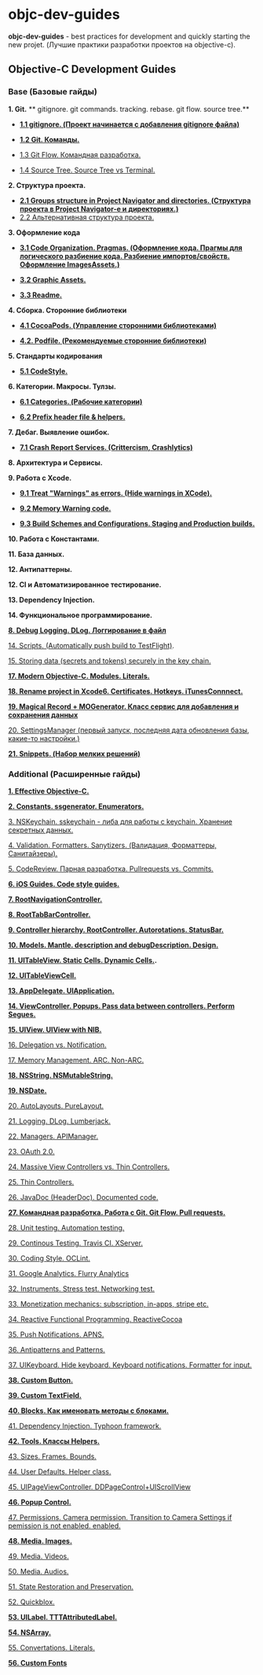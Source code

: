 objc-dev-guides
==

**objc-dev-guides** - best practices for development and quickly starting the new projet.
(Лучшие практики разработки проектов на objective-c).

## Objective-C Development Guides

### Base (Базовые гайды)

**1. Git.**
** gitignore. git commands. tracking. rebase. git flow. source tree.**

* **[1.1 gitignore. (Проект начинается с добавления gitignore файла)](https://github.com/arthurigberdin/rg-ios-base/blob/master/Docs/ignoring_files.md)**
    
* **[1.2 Git. Команды.](https://github.com/arthurigberdin/rg-ios-base/blob/master/Docs/git_commands.md)**
    
* [1.3 Git Flow. Командная разработка.](https://github.com/arthurigberdin/rg-ios-base/blob/master/Docs/git_flow.md)

* [1.4 Source Tree. Source Tree vs Terminal.](https://github.com/arthurigberdin/rg-ios-base/blob/master/Docs/source_tree.md)
    

**2. Структура проекта.**

* **[2.1 Groups structure in Project Navigator and directories. (Структура проекта в Project Navigator-e и директориях.)](https://github.com/arthurigberdin/rg-ios-base/blob/master/Docs/groups_projectnavigator.md)**
* [2.2 Альтернативная структура проекта.]()


**3. Оформление кода**

* **[3.1 Code Organization. Pragmas. (Оформление кода. Прагмы для логического разбиение кода. Разбиение импортов/свойств. Оформление ImagesAssets.)](https://github.com/arthurigberdin/rg-ios-base/blob/master/Docs/structure_code.md)**

* **[3.2 Graphic Assets.](https://github.com/arthurigberdin/rg-ios-base/blob/master/Docs/graphic_assets.md)**

* **[3.3 Readme.](https://github.com/arthurigberdin/rg-ios-base/blob/master/Docs/readme_rules.md)**

**4. Сборка. Сторонние библиотеки**

* **[4.1 CocoaPods. (Управление сторонними библиотеками)](https://github.com/arthurigberdin/rg-ios-base/blob/master/Docs/cocoapods.md)**

* **[4.2. Podfile. (Рекомендуемые сторонние библиотеки)](https://github.com/arthurigberdin/rg-ios-base/blob/master/Docs/podfile_libs.md)**

**5. Стандарты кодирования**

* **[5.1 CodeStyle. ](https://github.com/arthurigberdin/rg-ios-base/blob/master/Docs/codestyle.md)**

**6. Категории. Макросы. Тулзы.**

* **[6.1 Categories. (Рабочие категории)](https://github.com/arthurigberdin/rg-ios-base/blob/master/Docs/worker_categories.md)**

* **[6.2 Prefix header file & helpers.](https://github.com/arthurigberdin/rg-ios-base/blob/master/Docs/prefix_header_helpers.md)**

**7. Дебаг. Выявление ошибок.**

* **[7.1 Crash Report Services. (Crittercism, Crashlytics)](https://github.com/arthurigberdin/rg-ios-base/blob/master/Docs/crash_report.md)**


**8. Архитектура и Сервисы.**

**9. Работа с Xcode.**

* **[9.1 Treat "Warnings" as errors. (Hide warnings in XCode).](https://github.com/arthurigberdin/rg-ios-base/blob/master/Docs/treat_warnings.md)**

* **[9.2 Memory Warning code.](https://github.com/arthurigberdin/rg-ios-base/blob/master/Docs/memory_warning.md)**

* **[9.3 Build Schemes and Configurations. Staging and Production builds.](https://github.com/arthurigberdin/rg-ios-base/blob/master/Docs/schemes.md)**

**10. Работа с Константами.**

**11. База данных.**



**12. Антипаттерны.**

**12. CI и Автоматизированное тестирование.**

**13. Dependency Injection.**

**14. Функциональное программирование.**





**[8. Debug Logging. DLog. Логгирование в файл](https://github.com/arthurigberdin/rg-ios-base/blob/master/Docs/debug_logging.md)**






[14. Scripts. (Automatically push build to TestFlight)](https://github.com/arthurigberdin/rg-ios-base/blob/master/Docs/scripts_push_build_testflight.md).

[15. Storing data (secrets and tokens) securely in the key chain.](https://github.com/arthurigberdin/rg-ios-base/blob/master/Docs/securely_store_data.md)

**[17. Modern Objective-C. Modules. Literals.](https://github.com/arthurigberdin/rg-ios-base/blob/master/Docs/modern_objc.md)**

**[18. Rename project in Xcode6. Certificates. Hotkeys. iTunesConnnect.](https://github.com/arthurigberdin/rg-ios-base/blob/master/Docs/rename_project.md)**

**[19. Magical Record + MOGenerator. Класс сервис для добавления и сохранения данных](https://github.com/arthurigberdin/rg-ios-base/blob/master/Docs/magicalrecord_mogenerator.md)**

[20. SettingsManager (первый запуск, последняя дата обновления базы, какие-то настройки.)](https://github.com/arthurigberdin/rg-ios-base/blob/master/Docs/settings.md)

**[21. Snippets. (Набор мелких решений)](https://github.com/arthurigberdin/rg-ios-base/blob/master/Docs/snippets.md)**


### Additional (Расширенные гайды)

**[1. Effective Objective-C.](https://github.com/arthurigberdin/rg-ios-base/blob/master/Docs/objc.md)**

**[2. Constants. ssgenerator. Enumerators.](https://github.com/arthurigberdin/rg-ios-base/blob/master/Docs/constants.md)**

[3. NSKeychain. sskeychain - либа для работы с keychain. Хранение секретных данных.](https://github.com/arthurigberdin/rg-ios-base/blob/master/Docs/keychain.md)

[4. Validation. Formatters. Sanytizers. (Валидация, Форматтеры, Санитайзеры).](https://github.com/arthurigberdin/rg-ios-base/blob/master/Docs/validation.md)

[5. CodeReview. Парная разработка. Pullrequests vs. Commits.](https://github.com/arthurigberdin/rg-ios-base/blob/master/Docs/codereview)

**[6. iOS Guides. Code style guides.](https://github.com/arthurigberdin/rg-ios-base/blob/master/Docs/iosguides.md)**

**[7. RootNavigationController.](https://github.com/arthurigberdin/rg-ios-base/blob/master/Docs/rootnavcontroller.md)**

**[8. RootTabBarController.](https://github.com/arthurigberdin/rg-ios-base/blob/master/Docs/roottabbarcontroller.md)**

**[9. Controller hierarchy. RootController. Autorotations. StatusBar.](https://github.com/arthurigberdin/rg-ios-base/blob/master/Docs/controller_hierarchy.md)**

**[10. Models. Mantle. description and debugDescription. Design. ](https://github.com/arthurigberdin/rg-ios-base/blob/master/Docs/models.md)**

**[11. UITableView. Static Cells. Dynamic Cells.](https://github.com/arthurigberdin/rg-ios-base/blob/master/Docs/tableview.md).**

**[12. UITableViewCell.](https://github.com/arthurigberdin/rg-ios-base/blob/master/Docs/tableviewcell.md)**

**[13. AppDelegate. UIApplication.](https://github.com/arthurigberdin/rg-ios-base/blob/master/Docs/appdelegate.md)**

**[14. ViewController. Popups. Pass data between controllers. Perform Segues.](https://github.com/arthurigberdin/rg-ios-base/blob/master/Docs/controller.md)**

**[15. UIView. UIView with NIB.](https://github.com/arthurigberdin/rg-ios-base/blob/master/Docs/uiview.md)**

[16. Delegation vs. Notification.](https://github.com/arthurigberdin/rg-ios-base/blob/master/Docs/delegation-notification.md)

[17. Memory Management. ARC. Non-ARC.](https://github.com/arthurigberdin/rg-ios-base/blob/master/Docs/memory.md)

**[18. NSString. NSMutableString.](https://github.com/arthurigberdin/rg-ios-base/blob/master/Docs/nsstring.md)**

**[19. NSDate.](https://github.com/arthurigberdin/rg-ios-base/blob/master/Docs/date.md)**

[20. AutoLayouts. PureLayout.](https://github.com/arthurigberdin/rg-ios-base/blob/master/Docs/autolayouts.md)

[21. Logging. DLog. Lumberjack.](https://github.com/arthurigberdin/rg-ios-base/blob/master/Docs/logging.md)

[22. Managers. APIManager.](https://github.com/arthurigberdin/rg-ios-base/blob/master/Docs/managers.md)

[23. OAuth 2.0.](https://github.com/arthurigberdin/rg-ios-base/blob/master/Docs/oauth.md)

[24. Massive View Controllers vs. Thin Controllers.](https://github.com/arthurigberdin/rg-ios-base/blob/master/Docs/mvvm.md)

[25. Thin Controllers.](https://github.com/arthurigberdin/rg-ios-base/blob/master/Docs/thin_controllers.md)

[26. JavaDoc (HeaderDoc). Documented code. ](https://github.com/arthurigberdin/rg-ios-base/blob/master/Docs/java_doc.md)

**[27. Командная разработка. Работа с Git.  Git Flow. Pull requests.](https://github.com/arthurigberdin/rg-ios-base/blob/master/Docs/git_flow.md)**

[28. Unit testing. Automation testing.](https://github.com/arthurigberdin/rg-ios-base/blob/master/Docs/testing.md)

[29. Continous Testing. Travis CI. XServer.](https://github.com/arthurigberdin/rg-ios-base/blob/master/Docs/continous_testing.md)

[30. Coding Style. OCLint.](https://github.com/arthurigberdin/rg-ios-base/blob/master/Docs/coding_style_oclint.md)

[31. Google Analytics. Flurry Analytics](https://github.com/arthurigberdin/rg-ios-base/blob/master/Docs/google_analitics.md)

[32. Instruments. Stress test. Networking test.](https://github.com/arthurigberdin/rg-ios-base/blob/master/Docs/instruments.md)

[33. Monetization mechanics: subscription, in-apps, stripe etc.](https://github.com/arthurigberdin/rg-ios-base/blob/master/Docs/monetization.md)

[34. Reactive Functional Programming. ReactiveCocoa](https://github.com/arthurigberdin/rg-ios-base/blob/master/Docs/reactive_programming.md)

[35. Push Notifications. APNS.](https://github.com/arthurigberdin/rg-ios-base/blob/master/Docs/apns.md)

[36. Antipatterns and Patterns.](https://github.com/arthurigberdin/rg-ios-base/blob/master/Docs/antipatterns.md)

[37. UIKeyboard. Hide keyboard. Keyboard notifications. Formatter for input.](https://github.com/arthurigberdin/rg-ios-base/blob/master/Docs/keyboard.md)

**[38. Custom Button.](https://github.com/arthurigberdin/rg-ios-base/blob/master/Docs/button.md)**

**[39. Custom TextField.](https://github.com/arthurigberdin/rg-ios-base/blob/master/Docs/textfield.md)**

**[40. Blocks. Как именовать методы с блоками.](https://github.com/arthurigberdin/rg-ios-base/blob/master/Docs/blocks.md)**

[41. Dependency Injection. Typhoon framework.](https://github.com/arthurigberdin/rg-ios-base/blob/master/Docs/di.md)

**[42. Tools. Классы Helpers.](https://github.com/arthurigberdin/rg-ios-base/blob/master/Docs/helpers.md)**

[43. Sizes. Frames. Bounds.](https://github.com/arthurigberdin/rg-ios-base/blob/master/Docs/sizes.md)

[44. User Defaults. Helper class.](https://github.com/arthurigberdin/rg-ios-base/blob/master/Docs/userdefaults.md)

[45. UIPageViewController. DDPageControl+UIScrollView](https://github.com/arthurigberdin/rg-ios-base/blob/master/Docs/pageviewcontroller.md)

**[46. Popup Control. ](https://github.com/arthurigberdin/rg-ios-base/blob/master/Docs/popups.md)**

[47. Permissions. Camera permission. Transition to Camera Settings if pemission is not enabled. enabled.](https://github.com/arthurigberdin/rg-ios-base/blob/master/Docs/permissions.md)

**[48. Media. Images.](https://github.com/arthurigberdin/rg-ios-base/blob/master/Docs/images.md)**

[49. Media. Videos.](https://github.com/arthurigberdin/rg-ios-base/blob/master/Docs/videos.md)

[50. Media. Audios.](https://github.com/arthurigberdin/rg-ios-base/blob/master/Docs/audios.md)

[51. State Restoration and Preservation.](https://github.com/arthurigberdin/rg-ios-base/blob/master/Docs/restoration.md)

[52. Quickblox.](https://github.com/arthurigberdin/rg-ios-base/blob/master/Docs/quickblox.md)

**[53. UILabel. TTTAttributedLabel.](https://github.com/arthurigberdin/rg-ios-base/blob/master/Docs/label.md)**

**[54. NSArray.](https://github.com/arthurigberdin/rg-ios-base/blob/master/Docs/array.md)**

[55. Convertations. Literals.](https://github.com/arthurigberdin/rg-ios-base/blob/master/Docs/convertations.md)

**[56. Custom Fonts ](https://github.com/arthurigberdin/rg-ios-base/blob/master/Docs/fonts.md)**




